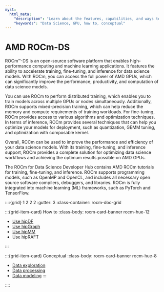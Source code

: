```yaml
---
myst:
  html_meta:
    "description": "Learn about the features, capabilities, and ways to ROCm for Data Science"
    "keywords": "Data Science, GPU, how to, conceptual"
---
```


# AMD ROCm-DS

ROCm™-DS is an open-source software platform that enables high-performance computing and machine learning applications. It features the ability to accelerate training, fine-tuning, and inference for data science models. With ROCm, you can access the full power of AMD GPUs, which can significantly improve the performance, productivity, and computation of data science models.

You can use ROCm to perform distributed training, which enables you to train models across multiple GPUs or nodes simultaneously. Additionally, ROCm supports mixed-precision training, which can help reduce the memory and compute requirements of training workloads. For fine-tuning, ROCm provides access to various algorithms and optimization techniques. In terms of inference, ROCm provides several techniques that can help you optimize your models for deployment, such as quantization, GEMM tuning, and optimization with composable kernel.

Overall, ROCm can be used to improve the performance and efficiency of your data science models. With its training, fine-tuning, and inference support, ROCm provides a complete solution for optimizing data science workflows and achieving the optimum results possible on AMD GPUs.

The ROCm for Data Science Developer Hub contains AMD ROCm tutorials for training, fine-tuning, and inference. ROCm supports programming models, such as OpenMP and OpenCL, and includes all necessary open
source software compilers, debuggers, and libraries. ROCm is fully integrated into machine learning
(ML) frameworks, such as PyTorch and TensorFlow.

::::{grid} 1 2 2 2
:gutter: 3
:class-container: rocm-doc-grid


:::{grid-item-card} How to
:class-body: rocm-card-banner rocm-hue-12

* [Use hipDF](./how-to/use_hipDF.rst)
* [Use hipGraph](./how-to/use_hipGraph.rst)
* [Use hipMM](./how-to/use_hipMM.rst)
* [Use hipRAFT](./how-to/use_hipRAFT.rst)

:::

:::{grid-item-card} Conceptual
:class-body: rocm-card-banner rocm-hue-8

* [Data exploration](./conceptual/data_exploration.rst)
* [Data processing](./conceptual/data_processing.rst)
* [Data modeling](./conceptual/data_modeling.rst)
:::

::::
